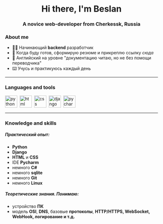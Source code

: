 <div id="header" align="center">
    <h1>Hi there, I'm  Beslan </h1>
    <h3>A novice web-developer from Cherkessk, Russia</h3>
</div>


### About me
- 👨‍💻 Начинающий **backend** разработчик
- 📄 Когда буду готов, сформирую резюме и прикреплю ссылку *сюда*
- 🗽 Английский на уровне "документацию читаю, но не без помощи переводчика"
- ⌨️ Учусь и практикуюсь каждый день

---
### Languages and tools

<img src="https://cdn.jsdelivr.net/gh/devicons/devicon/icons/python/python-original-wordmark.svg" title="python" width="40" height="40"/>&nbsp;
<img src="https://cdn.jsdelivr.net/gh/devicons/devicon/icons/html5/html5-original.svg" title="html" width="40" height="40"/>&nbsp;
<img src="https://cdn.jsdelivr.net/gh/devicons/devicon/icons/css3/css3-original.svg" title="css" width="40" height="40"/>&nbsp;
<img src="https://cdn.jsdelivr.net/gh/devicons/devicon/icons/django/django-plain.svg" title="django" width="40" height="40"/>&nbsp;
<img src="https://cdn.jsdelivr.net/gh/devicons/devicon/icons/pycharm/pycharm-original-wordmark.svg" title="pycharm" width="40" height="40"/>&nbsp;

---
### Knowledge and skills

##### Практический опыт:
- **Python**
- **Django**
- **HTML** и **CSS**
- IDE **Pycharm**
- немного **C#**
- немного **sqlite**
- немного **Git**
- немного **Linux**

##### Теоретические знания. Понимаю:
- устройство **ПК**
- модель **OSI**, **DNS**, базовые **протоколы**, **HTTP/HTTPS, WebSocket, WebHook, логирование и т.д.**
